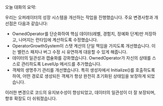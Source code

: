 오늘 대화의 요약:

우리는 오퍼레이터의 성장 시스템을 개선하는 작업을 진행했습니다. 주요 변경사항과 개선점은 다음과 같습니다:

- OwnedOperator를 단순화하여 핵심 데이터(레벨, 경험치, 정예화 단계)만 저장하고, 나머지는 런타임에 계산하도록 수정했습니다.
- OperatorGrowthSystem이 스탯 계산의 단일 책임을 가지도록 개선했습니다. 이는 밸런스 패치나 버그 수정 시 유연하게 대응할 수 있게 해줍니다.
- 데이터의 일관성과 캡슐화를 강화했습니다. OwnedOperator가 자신의 상태를 스스로 관리하도록 LevelUp 메서드를 추가했습니다.
- 객체의 생명주기 관리를 개선했습니다. 특히 생성자에서 Initialize()를 호출하도록 하여, 어떤 경로로 생성되든 객체가 항상 완전히 초기화된 상태임을 보장하게 되었습니다.

이러한 변경으로 코드의 유지보수성이 향상되었고, 데이터의 일관성이 더 잘 보장되며, 향후 확장도 더 쉬워졌습니다.